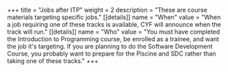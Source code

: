 +++
title = "Jobs after ITP"
weight = 2
description = "These are course materials targeting specific jobs."
[[details]]
name = "When"
value = "When a job requiring one of these tracks is available, CYF will announce when the track will run."
[[details]]
name = "Who"
value = "You must have completed the Introduction to Programming course, be enrolled as a trainee, and want the job it's targeting. If you are planning to do the Software Development Course, you probably want to prepare for the Piscine and SDC rather than taking one of these tracks."
+++
